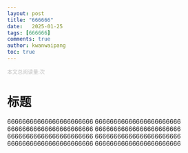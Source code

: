 ```yaml
---
layout: post
title: "666666"
date:   2025-01-25
tags: [666666]
comments: true
author: kwanwaipang
toc: true
---
```



<!-- * 目录
{:toc} -->
<script async src="//busuanzi.ibruce.info/busuanzi/2.3/busuanzi.pure.mini.js">
</script>
<!-- pv的方式，单个用户点击1篇文章，本篇文章记录1次阅读量 -->
<span id="busuanzi_container_page_pv" style="font-family:Consolas;color:Silver;font-size:12px;">
		本文总阅读量:<span id="busuanzi_container_page_pv" style="font-family:Consolas;color:Silver;font-size:12px;"></span>次
</span>


# 标题
66666666666666666666666
66666666666666666666666
66666666666666666666666
66666666666666666666666
66666666666666666666666
66666666666666666666666
66666666666666666666666
66666666666666666666666
